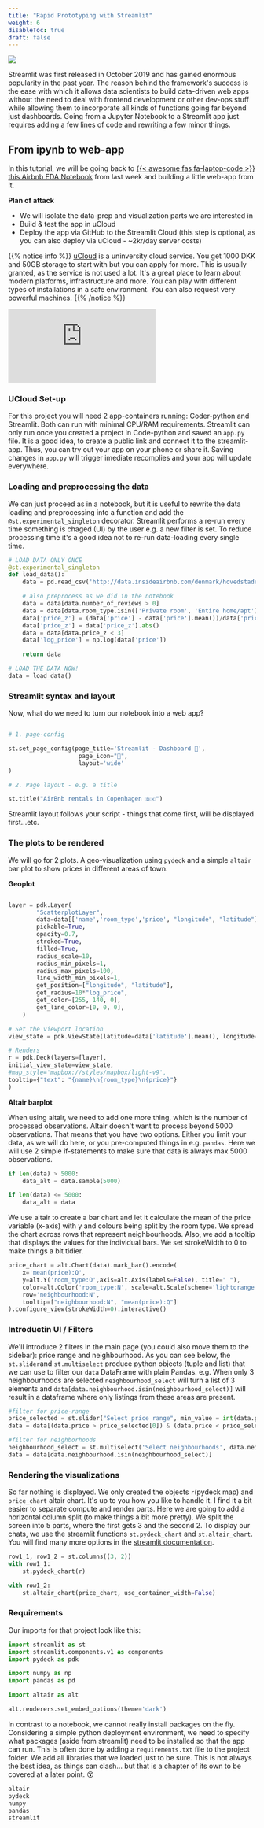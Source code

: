```yaml
---
title: "Rapid Prototyping with Streamlit"
weight: 6
disableToc: true
draft: false
---
```


![](https://aws1.discourse-cdn.com/business7/uploads/streamlit/original/2X/2/247a8220ebe0d7e99dbbd31a2c227dde7767fbe1.gif?height=200px)

Streamlit was first released in October 2019 and has gained enormous popularity in the past year. The reason behind the framework's success is the ease with which it allows data scientists to build data-driven web apps without the need to deal with frontend development or other dev-ops stuff while allowing them to incorporate all kinds of functions going far beyond just dashboards. Going from a Jupyter Notebook to a Streamlit app just requires adding a few lines of code and rewriting a few minor things.

## From ipynb to web-app

In this tutorial, we will be going back to [{{< awesome fas fa-laptop-code >}} this Airbnb EDA Notebook](https://colab.research.google.com/github/aaubs/ds-master/blob/main/notebooks/M1-airbnb-eda-geoplot-class.ipynb.ipynb) from last week and building a little web-app from it. 

**Plan of attack**
- We will isolate the data-prep and visualization parts we are interested in
- Build & test the app in uCloud
- Deploy the app via GitHub to the Streamlit Cloud (this step is optional, as you can also deploy via uCloud - ~2kr/day server costs)

{{% notice info %}}
[uCloud](https://cloud.sdu.dk) is a uninversity cloud service. You get 1000 DKK and 50GB storage to start with but you can apply for more. This is usually granted, as the service is not used a lot. It's a great place to learn about modern platforms, infrastructure and more. You can play with different types of installations in a safe environment. You can also request very powerful machines.
{{% /notice %}}

<iframe allow="accelerometer; ambient-light-sensor; autoplay; battery; camera; clipboard-write; document-domain; encrypted-media; fullscreen; geolocation; gyroscope; layout-animations; legacy-image-formats; magnetometer; microphone; midi; oversized-images; payment; picture-in-picture; publickey-credentials-get; sync-xhr; usb; vr ; wake-lock; xr-spatial-tracking" sandbox="allow-forms allow-modals allow-popups allow-popups-to-escape-sandbox allow-same-origin allow-scripts allow-downloads" height="auto" title="streamlitApp" src="https://rjuro-streamlit-prep-app-5xws2a.streamlitapp.com?embed=true" frameBorder="0" ></iframe>




### UCloud Set-up

For this project you will need 2 app-containers running: Coder-python and Streamlit. Both can run with minimal CPU/RAM requirements.
Streamlit can only run once you created a project in Code-python and saved an `app.py` file. It is a good idea, to create a public link and connect it to the streamlit-app. Thus, you can try out your app on your phone or share it.
Saving changes in `app.py` will trigger imediate recomplies and your app will update everywhere.

### Loading and preprocessing the data

We can just proceed as in a notebook, but it is useful to rewrite the data loading and preprocessing into a function and add the `@st.experimental_singleton` decorator. Streamlit performs a re-run every time something is chaged (UI) by the user e.g. a new filter is set. To reduce processing time it's a good idea not to re-run data-loading every single time.

```python
# LOAD DATA ONLY ONCE
@st.experimental_singleton
def load_data():
    data = pd.read_csv('http://data.insideairbnb.com/denmark/hovedstaden/copenhagen/2022-06-24/visualisations/listings.csv')

    # also preprocess as we did in the notebook
    data = data[data.number_of_reviews > 0]
    data = data[data.room_type.isin(['Private room', 'Entire home/apt'])]
    data['price_z'] = (data['price'] - data['price'].mean())/data['price'].std(ddof=0)
    data['price_z'] = data['price_z'].abs()
    data = data[data.price_z < 3]
    data['log_price'] = np.log(data['price'])

    return data

# LOAD THE DATA NOW!
data = load_data()
```

### Streamlit syntax and layout

Now, what do we need to turn our notebook into a web app?

```python

# 1. page-config

st.set_page_config(page_title='Streamlit - Dashboard 🤯',
                    page_icon="🚀",
                    layout='wide'
)

# 2. Page layout - e.g. a title

st.title("AirBnb rentals in Copenhagen 🇩🇰")

```

Streamlit layout follows your script - things that come first, will be displayed first...etc.


### The plots to be rendered

We will go for 2 plots. A geo-visualization using `pydeck` and a simple `altair` bar plot to show prices in different areas of town.

**Geoplot**

```python

layer = pdk.Layer(
        "ScatterplotLayer",
        data=data[['name','room_type','price', "longitude", "latitude"]].dropna(),
        pickable=True,
        opacity=0.7,
        stroked=True,
        filled=True,
        radius_scale=10,
        radius_min_pixels=1,
        radius_max_pixels=100,
        line_width_min_pixels=1,
        get_position=["longitude", "latitude"],
        get_radius=10*"log_price",
        get_color=[255, 140, 0],
        get_line_color=[0, 0, 0],
    )

# Set the viewport location
view_state = pdk.ViewState(latitude=data['latitude'].mean(), longitude=data['longitude'].mean(), zoom=12, pitch=50)

# Renders
r = pdk.Deck(layers=[layer], 
initial_view_state=view_state,
#map_style='mapbox://styles/mapbox/light-v9',
tooltip={"text": "{name}\n{room_type}\n{price}"}
)
```

**Altair barplot**

When using altair, we need to add one more thing, which is the number of processed observations. Altair doesn't want to process beyond 5000 observations. That means that you have two options. Either you limit your data, as we will do here, or you pre-computed things in e.g. `pandas`.
Here we will use 2 simple if-statements to make sure that data is always max 5000 observations.

```python
if len(data) > 5000:
    data_alt = data.sample(5000)

if len(data) <= 5000:
    data_alt = data

```
We use altair to create a bar chart and let it calculate the mean of the price variable (x-axis) with y and colours being split by the room type. We spread the chart across rows that represent neighbourhoods. Also, we add a tooltip that displays the values for the individual bars. We set strokeWidth to 0 to make things a bit tidier.

```python
price_chart = alt.Chart(data).mark_bar().encode(
    x='mean(price):Q',
    y=alt.Y('room_type:O',axis=alt.Axis(labels=False), title=" "),
    color=alt.Color('room_type:N', scale=alt.Scale(scheme='lightorange')),
    row='neighbourhood:N',
    tooltip=["neighbourhood:N", "mean(price):Q"]
).configure_view(strokeWidth=0).interactive()
```

### Introductin UI / Filters

We'll introduce 2 filters in the main page (you could also move them to the sidebar): price range and neighbourhood.
As you can see below, the `st.slider`and `st.multiselect` produce python objects (tuple and list) that we can use to filter our `data` DataFrame with plain Pandas.
e.g. When only 3 neighbourhoods are selected `neighbourhood_select` will turn a list of 3 elements and `data[data.neighbourhood.isin(neighbourhood_select)]` will result in a dataframe where only listings from these areas are present.

```python
#filter for price-range
price_selected = st.slider("Select price range", min_value = int(data.price.min()), max_value= int(data.price.max()), value = (300,3000), step=50)
data = data[(data.price > price_selected[0]) & (data.price < price_selected[1])]

#filter for neighborhoods
neighbourhood_select = st.multiselect('Select neighbourhoods', data.neighbourhood.unique(), data.neighbourhood.unique())
data = data[data.neighbourhood.isin(neighbourhood_select)]
```

### Rendering the visualizations
So far nothing is displayed. We only created the objects `r`(pydeck map) and `price_chart` altair chart. It's up to you how you like to handle it.
I find it a bit easier to separate compute and render parts.
Here we are going to add a horizontal column split (to make things a bit more pretty). We split the screen into 5 parts, where the first gets 3 and the second 2.
To display our chats, we use the streamlit functions `st.pydeck_chart` and `st.altair_chart`. You will find many more options in the [streamlit documentation](https://docs.streamlit.io/library/api-reference).

```python
row1_1, row1_2 = st.columns((3, 2))
with row1_1:
    st.pydeck_chart(r)

with row1_2:
    st.altair_chart(price_chart, use_container_width=False)
```

### Requirements
Our imports for that project look like this:

```python
import streamlit as st
import streamlit.components.v1 as components
import pydeck as pdk

import numpy as np
import pandas as pd 

import altair as alt

alt.renderers.set_embed_options(theme='dark')
```

In contrast to a notebook, we cannot really install packages on the fly. Considering a simple python deployment environment, we need to specify what packages (aside from streamlit) need to be installed so that the app can run.
This is often done by adding a `requirements.txt` file to the project folder. We add all libraries that we loaded just to be sure. This is not always the best idea, as things can clash... but that is a chapter of its own to be covered at a later point. 😵

```txt
altair
pydeck
numpy
pandas
streamlit
```
